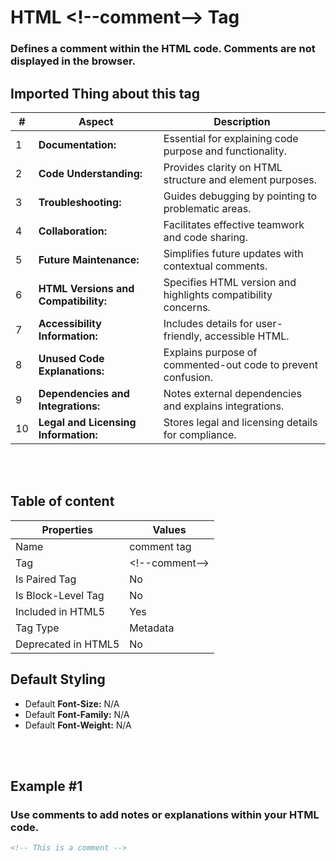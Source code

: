 # HTML &lt;!--comment--&gt; Tag

### Defines a comment within the HTML code. Comments are not displayed in the browser.


## Imported Thing about this tag
| #   | **Aspect**                        | **Description**                                            |
| --- | --------------------------------- | ---------------------------------------------------------- |
| 1   | **Documentation:**                | Essential for explaining code purpose and functionality.    |
| 2   | **Code Understanding:**           | Provides clarity on HTML structure and element purposes.   |
| 3   | **Troubleshooting:**              | Guides debugging by pointing to problematic areas.          |
| 4   | **Collaboration:**                | Facilitates effective teamwork and code sharing.            |
| 5   | **Future Maintenance:**           | Simplifies future updates with contextual comments.        |
| 6   | **HTML Versions and Compatibility:** | Specifies HTML version and highlights compatibility concerns. |
| 7   | **Accessibility Information:**   | Includes details for user-friendly, accessible HTML.        |
| 8   | **Unused Code Explanations:**    | Explains purpose of commented-out code to prevent confusion.|
| 9   | **Dependencies and Integrations:** | Notes external dependencies and explains integrations.      |
| 10  | **Legal and Licensing Information:** | Stores legal and licensing details for compliance.         |

<br>
<br>

## Table of content
| Properties            | Values                                                               |
|---------------------|----------------------------------------------------------------------|
| Name                | comment tag                                                |
| Tag                 | &lt;!--comment--&gt;                                            |
| Is Paired Tag       | No                                                  |
| Is Block-Level Tag  | No                                |
| Included in HTML5   | Yes     |
| Tag Type            | Metadata     |
| Deprecated in HTML5 | No     |


## Default Styling


-	Default **Font-Size:** N/A
-	Default **Font-Family:** N/A
-	Default **Font-Weight:** N/A


<br>
<br>

## Example #1
### Use comments to add notes or explanations within your HTML code.
```html
<!-- This is a comment -->
``` 
<br>
<br>

